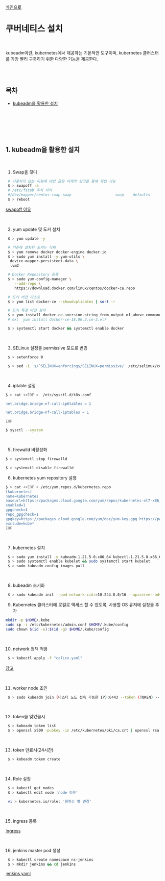 <a href="https://github.com/och5351/cluster#readme">메인으로</a>

<a id="home1"></a>

# 쿠버네티스 설치

<br>

kubeadm이란, kubernetes에서 제공하는 기본적인 도구이며, kubernetes 클러스터를 가장 빨리 구축하기 위한 다양한 기능을 제공한다.

<br><br>

## 목차

- [kubeadm을 활용한 설치](#1)

<br><br>

<br><br>
<a id="1"></a>

## 1. kubeadm을 활용한 설치

<br>

1. Swap을 끊다

```bash
 # 사용하지 않는 이유에 대한 글은 아래의 링크를 통해 확인 가능
 $ > swapoff -a
 # /etc/fstab 주석 처리
 #/dev/mapper/centos-swap swap                    swap    defaults        0 0
 $ > reboot
```

<a href="https://www.evernote.com/shard/s360/client/snv?noteGuid=caa3d18e-4bda-4516-9ec9-1180999015e2&noteKey=46fa507ba5b78edc&sn=https%3A%2F%2Fwww.evernote.com%2Fshard%2Fs360%2Fsh%2Fcaa3d18e-4bda-4516-9ec9-1180999015e2%2F46fa507ba5b78edc&title=191120%2Bwhy%2Bk8s%2Bdisable%2Bswap%253F">swapoff 이유</a>

<br>

2. yum update 및 도커 설치

```bash
 $ > yum update -y

 # 기존에 설치된 도커는 삭제
 $ > yum remove docker docker-engine docker.io
 $ > sudo yum install -y yum-utils \
  device-mapper-persistent-data \
  lvm2

 # Docker Repository 등록
 $ > sudo yum-config-manager \
    --add-repo \
    https://download.docker.com/linux/centos/docker-ce.repo

 # 도커 버전 리스트
 $ > yum list docker-ce --showduplicates | sort -r

 # 도커 특정 버전 설치
 $ > yum install docker-ce-<version-string_from_output_of_above_command>
 # ex)  yum install docker-ce-18.06.3.ce-3.el7

 $ > systemctl start docker && systemctl enable docker
```

<br>

3. SELinux 설정을 permissive 모드로 변경

```bash
 $ > setenforce 0

 $ > sed -i 's/^SELINUX=enforcing$/SELINUX=permissive/' /etc/selinux/config
```

<br>

4. iptable 설정

```bash
$ > cat <<EOF >  /etc/sysctl.d/k8s.conf

net.bridge.bridge-nf-call-ip6tables = 1

net.bridge.bridge-nf-call-iptables = 1

EOF

$ sysctl --system
```

<br>

5. firewalld 비활성화

```bash
$ > systemctl stop firewalld

$ > systemctl disable firewalld
```

6. kubernetes yum repository 설정

```bash
$ > cat <<EOF > /etc/yum.repos.d/kubernetes.repo
[kubernetes]
name=Kubernetes
baseurl=https://packages.cloud.google.com/yum/repos/kubernetes-el7-x86_64
enabled=1
gpgcheck=1
repo_gpgcheck=1
gpgkey=https://packages.cloud.google.com/yum/doc/yum-key.gpg https://packages.cloud.google.com/yum/doc/rpm-package-key.gpg
exclude=kube*
EOF
```

<br>

7. kubernetes 설치

```bash
 $ > sudo yum install -y kubeadm-1.21.5-0.x86_64 kubectl-1.21.5-0.x86_64 kubelet-1.21.5-0.x86_64 --disableexcludes=kubernetes
 $ > sudo systemctl enable kubelet && sudo systemctl start kubelet
 $ > sudo kubeadm config images pull
```

<br>

8. kubeadm 초기화

```bash
 $ > sudo kubeadm init --pod-network-cidr=10.244.0.0/16 --apiserver-advertise-address='private IP'
```

9. Kubernetes 클러스터에 로컬로 액세스 할 수 있도록, 사용할 OS 유저에 설정을 추가

```bash
mkdir -p $HOME/.kube
sudo cp -i /etc/kubernetes/admin.conf $HOME/.kube/config
sudo chown $(id -u):$(id -g) $HOME/.kube/config
```

<br>

10. network 정책 적용

```bash
 $ > kubectl apply -f "calico.yaml"
```

<a href="https://lifeplan-b.tistory.com/158?category=886551">참고</a>

<br>

11. worker node 조인

```bash
 $ > sudo kubeadm join (마스터 노드 접속 가능한 IP):6443 --token (TOKEN) --discovery-token-ca-cert-hash (DISCOVERY_HASH)
```

<br>

12. token을 잊었을시

```bash
 $ > kubeadm token list
 $ > openssl x509 -pubkey -in /etc/kubernetes/pki/ca.crt | openssl rsa -pubin -outform der 2>/dev/null | openssl dgst -sha256 -hex | sed 's/^.* //'
```

<br>

13. token 만료시(24시간)

```bash
 $ > kubeadm token create
```

<br>

14. Role 설정

```bash
 $ > kubectl get nodes
 $ > kubectl edit node 'node 이름'

 vi > kubernetes.io/role: '원하는 명 변경'
```

<br>

15. ingress 등록

<a href="https://github.com/och5351/cluster/tree/main/master_yaml/ingress-keepalived">Ingress</a>

<br>

16. jenkins master pod 생성

```bash
 $ > kubectl create namespace ns-jenkins
 $ > mkdir jenkins && cd jenkins
```

<a href="https://github.com/och5351/cluster/tree/main/master_yaml/jenkins">jenkins yaml</a>

<br>
